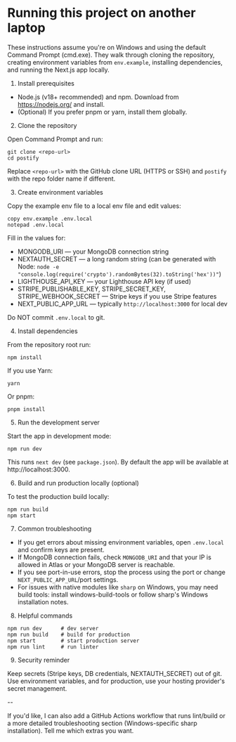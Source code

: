# Running this project on another laptop

These instructions assume you're on Windows and using the default Command Prompt (cmd.exe). They walk through cloning the repository, creating environment variables from `env.example`, installing dependencies, and running the Next.js app locally.

1. Install prerequisites

- Node.js (v18+ recommended) and npm. Download from https://nodejs.org/ and install.
- (Optional) If you prefer pnpm or yarn, install them globally.

2. Clone the repository

Open Command Prompt and run:

```
git clone <repo-url>
cd postify
```

Replace `<repo-url>` with the GitHub clone URL (HTTPS or SSH) and `postify` with the repo folder name if different.

3. Create environment variables

Copy the example env file to a local env file and edit values:

```
copy env.example .env.local
notepad .env.local
```

Fill in the values for:
- MONGODB_URI — your MongoDB connection string
- NEXTAUTH_SECRET — a long random string (can be generated with Node: `node -e "console.log(require('crypto').randomBytes(32).toString('hex'))"`)
- LIGHTHOUSE_API_KEY — your Lighthouse API key (if used)
- STRIPE_PUBLISHABLE_KEY, STRIPE_SECRET_KEY, STRIPE_WEBHOOK_SECRET — Stripe keys if you use Stripe features
- NEXT_PUBLIC_APP_URL — typically `http://localhost:3000` for local dev

Do NOT commit `.env.local` to git.

4. Install dependencies

From the repository root run:

```
npm install
```

If you use Yarn:

```
yarn
```

Or pnpm:

```
pnpm install
```

5. Run the development server

Start the app in development mode:

```
npm run dev
```

This runs `next dev` (see `package.json`). By default the app will be available at http://localhost:3000.

6. Build and run production locally (optional)

To test the production build locally:

```
npm run build
npm start
```

7. Common troubleshooting

- If you get errors about missing environment variables, open `.env.local` and confirm keys are present.
- If MongoDB connection fails, check `MONGODB_URI` and that your IP is allowed in Atlas or your MongoDB server is reachable.
- If you see port-in-use errors, stop the process using the port or change `NEXT_PUBLIC_APP_URL`/port settings.
- For issues with native modules like `sharp` on Windows, you may need build tools: install windows-build-tools or follow sharp's Windows installation notes.

8. Helpful commands

```
npm run dev      # dev server
npm run build    # build for production
npm start        # start production server
npm run lint     # run linter
```

9. Security reminder

Keep secrets (Stripe keys, DB credentials, NEXTAUTH_SECRET) out of git. Use environment variables, and for production, use your hosting provider's secret management.

--

If you'd like, I can also add a GitHub Actions workflow that runs lint/build or a more detailed troubleshooting section (Windows-specific sharp installation). Tell me which extras you want.
